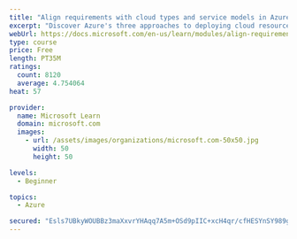 ```yaml
---
title: "Align requirements with cloud types and service models in Azure"
excerpt: "Discover Azure's three approaches to deploying cloud resources -- public, private, and hybrid -- and learn the difference each makes in your Azure services."
webUrl: https://docs.microsoft.com/en-us/learn/modules/align-requirements-in-azure/
type: course
price: Free
length: PT35M
ratings:
  count: 8120
  average: 4.754064
heat: 57

provider:
  name: Microsoft Learn
  domain: microsoft.com
  images:
    - url: /assets/images/organizations/microsoft.com-50x50.jpg
      width: 50
      height: 50

levels:
  - Beginner

topics:
  - Azure

secured: "Esls7UBkyWOUBBz3maXxvrYHAqq7A5m+OSd9pIIC+xcH4qr/cfHESYnSY989g6Cai5fFVlQuLbqFBOaBtc+tWvnjv/VI5gZINWFevAZyDPGARprrqKr+1QUhg39QEktMkhDQyxtxpWIt5iJ4ZQdFvL4OivNHmVBFlbfLA1vf0tCA0Eo7za7j0yVkrQQKr0dOMG93lmZMzFMtDAlux05CdhobO6AcIYHSSsY1yn21tWNylCntI6DKwaqXxvYbvrclZQWAvaKxby+gf7ONrdoyoQfOWp6J4Wf6fyw0CUm/2Z43b8k1q5Ad7SVtZv9UaZfDDY7qmrJOYz1zg3ioNJOPx+62alwlvBtzPjV1451ANGFum+RcoDGhJdW0cnnWpcR50xtdJ+5Bps/wgJaGaj/55vdPsN0Zo9jRvRZd4VyvSMQ=;aH9nD1Koqu4UJlIW3efbmA=="
---
```


